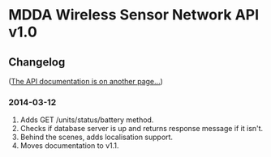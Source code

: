 # MDDA Wireless Sensor Network API v1.0 

## Changelog
([The API documentation is on another page…](/docs/))

### 2014-03-12
1. Adds GET /units/status/battery method.
2. Checks if database server is up and returns response message if it isn't.
3. Behind the scenes, adds localisation support.
4. Moves documentation to v1.1.